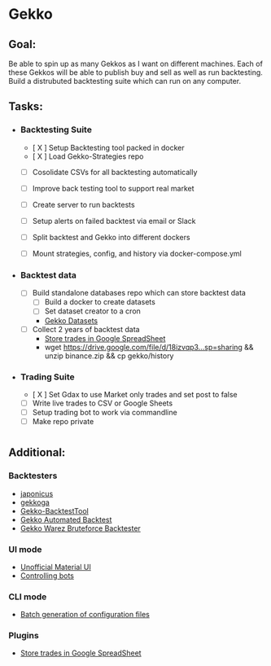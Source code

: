 # Gekko
<!-- ![Logo](https://cdn.shortpixel.ai/client/q_glossy,ret_img,w_500,h_300/https://www.newsbtc.com/wp-content/uploads/2018/04/bitcoin-money-500x300.jpg)    -->

## Goal: 
Be able to spin up as many Gekkos as I want on different machines. Each of these Gekkos will be able to publish buy and sell as well as run backtesting.
Build a distrubuted backtesting suite which can run on any computer.

## Tasks:
- ### Backtesting Suite
    - [ X ] Setup Backtesting tool packed in docker
    - [ X ] Load Gekko-Strategies repo
    - [ ] Cosolidate CSVs for all backtesting automatically
    - [ ] Improve back testing tool to support real market
    - [ ] Create server to run backtests
    - [ ] Setup alerts on failed backtest via email or Slack
    - [ ] Split backtest and Gekko into different dockers
    - [ ] Mount strategies, config, and history via docker-compose.yml
    
    
- ### Backtest data
    - [ ] Build standalone databases repo which can store backtest data
        - [ ] Build a docker to create datasets
        - [ ] Set dataset creator to a cron
        - [Gekko Datasets](https://github.com/xFFFFF/Gekko-Datasets)
    - [ ] Collect 2 years of backtest data
        - [Store trades in Google SpreadSheet](https://github.com/RJPGriffin/google-forms-gekko-plugin)
        - wget https://drive.google.com/file/d/18izvqp3...sp=sharing && unzip binance.zip && cp gekko/history

- ### Trading Suite
    - [ X ] Set Gdax to use Market only trades and set post to false
    - [ ] Write live trades to CSV or Google Sheets
    - [ ] Setup trading bot to work via commandline
    - [ ] Make repo private

#
## Additional:

### Backtesters
- [japonicus](https://github.com/Gab0/japonicus)
- [gekkoga](https://github.com/gekkowarez/gekkoga)
- [Gekko-BacktestTool](https://github.com/xFFFFF/GekkoBacktestTool)
- [Gekko Automated Backtest](https://github.com/tommiehansen/gab)
- [Gekko Warez Bruteforce Backtester](https://github.com/gekkowarez/bruteforce)

### UI mode
- [Unofficial Material UI](https://github.com/H256/gekko-quasar-ui)
- [Controlling bots](https://github.com/CyborgDroid/gekko-python)

### CLI mode
- [Batch generation of configuration files](https://github.com/bettimms/multi-gekko)

### Plugins
- [Store trades in Google SpreadSheet](https://github.com/RJPGriffin/google-forms-gekko-plugin)
